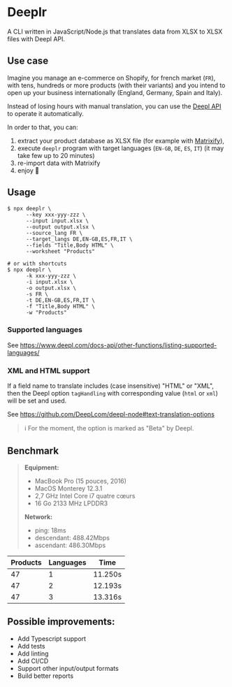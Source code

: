 # Deeplr

A CLI written in JavaScript/Node.js that translates data from XLSX to XLSX files with Deepl API.

## Use case

Imagine you manage an e-commerce on Shopify, for french market (`FR`), with tens, hundreds or more products (with their variants) and you intend to open up your business internationally (England, Germany, Spain and Italy).

Instead of losing hours with manual translation, you can use the [Deepl API](https://www.deepl.com/fr/docs-api/) to operate it automatically.

In order to that, you can: 
1. extract your product database as XLSX file (for example with [Matrixify](https://apps.shopify.com/excel-export-import)), 
2. execute `deeplr` program with target languages (`EN-GB`, `DE`, `ES`, `IT`) (it may take few up to 20 minutes)
3. re-import data with Matrixify
4. enjoy 🚀

## Usage

```shell
$ npx deeplr \
      --key xxx-yyy-zzz \
      --input input.xlsx \ 
      --output output.xlsx \
      --source_lang FR \
      --target_langs DE,EN-GB,ES,FR,IT \
      --fields "Title,Body HTML" \
      --worksheet "Products"

# or with shortcuts
$ npx deeplr \
      -k xxx-yyy-zzz \ 
      -i input.xlsx \ 
      -o output.xlsx \ 
      -s FR \
      -t DE,EN-GB,ES,FR,IT \ 
      -f "Title,Body HTML" \
      -w "Products"
```

### Supported languages

See https://www.deepl.com/docs-api/other-functions/listing-supported-languages/

### XML and HTML support

If a field name to translate includes (case insensitive) "HTML" or "XML", then the Deepl option `tagHandling` with corresponding value (`html` or `xml`) will be set and used.

See https://github.com/DeepLcom/deepl-node#text-translation-options

> ℹ️ ️For the moment, the option is marked as "Beta" by Deepl.

## Benchmark

> **Equipment:**
> - MacBook Pro (15 pouces, 2016)
> - MacOS Monterey 12.3.1
> - 2,7 GHz Intel Core i7 quatre cœurs
> - 16 Go 2133 MHz LPDDR3
> 
> **Network:**
> - ping: 18ms
> - descendant: 488.42Mbps
> - ascendant: 486.30Mbps

| Products | Languages | Time    |
|----------|-----------|---------|
| 47       | 1         | 11.250s |
| 47       | 2         | 12.193s |
| 47       | 3         | 13.316s |


## Possible improvements:

- Add Typescript support
- Add tests
- Add linting
- Add CI/CD
- Support other input/output formats
- Build better reports
